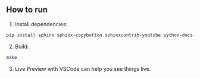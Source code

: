 ## How to run

1. Install dependencies:
```bash
pip install sphinx sphinx-copybutton sphinxcontrib-youtube python-docs-theme
```

2. Build:
```bash
make
```

3. Live Preview with VSCode can help you see things live.